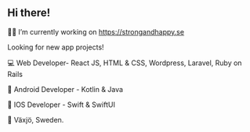 ## Hi there!

🧑‍💻 I’m currently working on https://strongandhappy.se

Looking for new app projects!

💻 Web Developer- React JS, HTML & CSS, Wordpress, Laravel, Ruby on Rails

📱 Android Developer - Kotlin & Java

📱 IOS Developer - Swift & SwiftUI 



🏡 Växjö, Sweden.
